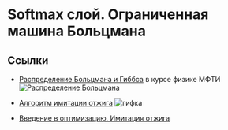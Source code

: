 # Softmax слой. Ограниченная машина Больцмана

## Ссылки
- [Распределение Больцмана и Гиббса](http://lectoriy.mipt.ru/lecture/Physics-Thermodynam-L08-Ovchin-090407.01) в курсе физике МФТИ
[![Распределение Больцмана](http://physics.nad.ru/Physics/Boltzman.gif)](http://physics.nad.ru/Physics/Cyrillic/bol_txt.htm)

- [Алгоритм имитации отжига](https://ru.wikipedia.org/wiki/%D0%90%D0%BB%D0%B3%D0%BE%D1%80%D0%B8%D1%82%D0%BC_%D0%B8%D0%BC%D0%B8%D1%82%D0%B0%D1%86%D0%B8%D0%B8_%D0%BE%D1%82%D0%B6%D0%B8%D0%B3%D0%B0)
![гифка](https://upload.wikimedia.org/wikipedia/commons/d/d5/Hill_Climbing_with_Simulated_Annealing.gif)

- [Введение в оптимизацию. Имитация отжига](https://habrahabr.ru/post/209610/)
